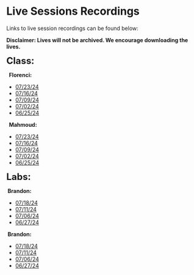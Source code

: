 # Live Sessions Recordings

<p>Links to live session recordings can be found below:</p>
<p><strong>Disclaimer: Lives will not be archived. We encourage downloading the lives.</strong></p>
<p><span style="font-size: 18pt;"><strong>Class:</strong></span></p>
<p><strong>&nbsp; Florenci:</strong></p>
<ul>
<li><a href="https://us02web.zoom.us/rec/share/tDpCD7G9MqF1IjyhV0whXo6UlVPxtCpnmfaIrENe_a6WcL2HjsbRppTe2Qd0nhs.XjbWc-r4hLTyUnAr?startTime=1721746457000">07/23/24</a></li>
<li><a href="https://us02web.zoom.us/rec/share/jwX94dSwpksr4bG1RqU5ZpPZwoGbha22qvf4qrarTfFp-Nx8ecqBlghdWru6w31n.08Cjz_r_UKvxdbzj?startTime=1721141427000">07/16/24</a></li>
<li><a href="https://us02web.zoom.us/rec/share/HwmA6ig3bUh-ekO5dhf7Q92WArRLuZWknT9Bp_7uagqis_aGg8cF1FAORDOwj5Sl.NuH9dCPG4rD1BsBA?startTime=1720536277000">07/09/24</a></li>
<li><a href="https://us02web.zoom.us/rec/share/uNjIB3GHavlMrTFWebqaGv_FqkAr59LdmPr-QPDoFKqJA0V06V1vVACS9wiT_HGe.Vf6yp-LOvyoefIMU?startTime=1719931597000">07/02/24</a></li>
<li><a href="https://us02web.zoom.us/rec/share/OHyUCOrQp2-tdAxpG-7lDoyX3GQyqEiRN6KXnpqiWBqTqFQq_dSo6UZ2K77e9w.GnAFiXp7W0mAZFi9?startTime=1719499925000">06/25/24</a></li>
</ul>
<p><strong>&nbsp; Mahmoud:</strong></p>
<ul>
<li><a href="https://us02web.zoom.us/rec/share/-7cFAsbRBqNKKU34ZEdl4WsMWGt0_I0U2Zi5eXr3gyJj1HCiElgBmB9UUq4YXPMN.tOsiriCAKgFZWd0p?startTime=1721760717000">07/23/24</a></li>
<li><a href="https://us02web.zoom.us/rec/share/rRxqNPWvWoy0Pe0LaFklFH4T0nsuFyU9GZUWocQ6P-49EN_njmebnViK3ebWtEhi.gPxLEs417PdjNOgp?startTime=1721155643000">07/16/24</a></li>
<li><a href="https://us02web.zoom.us/rec/share/ta8HMSZEX1SdZqkOjf_PQ3CM69TskiNI9qXhD7jeCBMf0HBs-KjxuyAv2CMON4ed.8qnMMNTkH4hG5-wQ?startTime=1720550939000">07/09/24</a></li>
<li><a href="https://us02web.zoom.us/rec/share/U_YR41MGmdehO8unUmYINa7YoT8BUBV_cAKi9gDj2jaHcTp__yXn7iu77fN2PUOJ.0Zxsx9y_hgtUSfDL?startTime=1719946182000">07/02/24</a></li>
<li><a href="https://us02web.zoom.us/rec/share/cw0_oFwWXrkgrzlYVCKaCYuHUtz2u_H-PFVZBXHcLTAb0WmEETbiwpWx15IydMh6.G24APQffxB4LsBZF?startTime=1719514724000">06/25/24</a></li>
</ul>
<p><span style="font-size: 18pt;"><strong>Labs:</strong></span></p>
<p><strong>&nbsp;Brandon:</strong></p>
<ul>
<li><a href="https://us02web.zoom.us/rec/share/R6EmDfbIPvgTKzmSZ3lSoaIhPOV-O4AEFCAp55nMCkLGlNsSdxmE3J2o-WHwj7Y5.HYy5FCswCha7BaUT?startTime=1721329102000">07/18/24</a></li>
<li><a href="https://us02web.zoom.us/rec/share/MyL01n-jnoM26A_bKvtuTA4jpnNjPrInaaGQd8nETQTNYKUnHkeUKtdsbBRjeJBa.nYUEJhKyskdjV-Ff">07/11/24</a></li>
<li><a href="https://us02web.zoom.us/rec/share/4d4XnqfFoYllSqp-4gYg2R129widAP9LqQuG1nNS3MA8pZR9asyyl4haIeVuywR5.IdYg5qQK4qM7gGBY?startTime=1720190117000">07/06/24</a></li>
<li><a href="https://us02web.zoom.us/rec/share/-oh5FXiwEUpbYqAu95zVRlC2YaP3iqTEi_wVvt21ZvsVsIZptySk6Ix8hOHCqg.V84bjjg_VucTimNl?startTime=1719499925000">06/27/24</a></li>
</ul>
<p><strong>&nbsp;Brandon:</strong></p>
<ul>
<li><a href="https://us02web.zoom.us/rec/share/WA8tN3V_X4M_-PmmJg-TZnaElOKe2Is0DdLgCx6DwadonJkfZCRB7S7S9rUgGP5G.5CQu4vmqyEmT6hSF?startTime=1721314128000">07/18/24</a></li>
<li><a href="https://us02web.zoom.us/rec/share/x9TXNFrcIrMazoDclaMl2P79iFJdfvWJEdrBYS84z2IcqVZusY7c_S3iYPFbNEVc.xuuo6UScxTvwSyB3">07/11/24</a></li>
<li><a href="https://us02web.zoom.us/rec/share/xsUa0iw7tNtzCWfFv_x9yCiEDC0B1CHr--JURrnDhMeLoKW6_KxhEqLf-2m0cEJ5.-Y_uVCV48wlyuxSK?startTime=1720205946000">07/06/24</a></li>
<li><a href="https://us02web.zoom.us/rec/share/Up4fjg-6ikUTXuNt43G5tzCvHobwciprfztGL9YkNZZPRo-gYat160bwgOAuyDbr.hFatfR3ZJE_ed-6_?startTime=1719514724000">06/27/24</a></li>
</ul>
<p>&nbsp;</p>